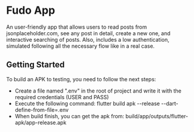 # Fudo App

An user-friendly app that allows users to read posts from jsonplaceholder.com, see any post in detail, create a new one, and interactive searching of posts.
Also, includes a low authentication, simulated following all the necessary flow like in a real case.

## Getting Started

To build an APK to testing, you need to follow the next steps:
 - Create a file named ".env" in the root of project and write it with the required credentials (USER and PASS)
 - Execute the following command: flutter build apk --release --dart-define-from-file=.env
 - When build finish, you can get the apk from: build/app/outputs/flutter-apk/app-release.apk
